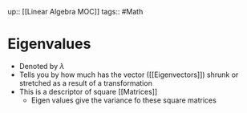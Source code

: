 up:: [[Linear Algebra MOC]]
tags:: #Math
# Eigenvalues
- Denoted by $\lambda$
- Tells you by how much has the vector ([[Eigenvectors]]) shrunk or stretched as a result of a transformation
- This is a descriptor of square [[Matrices]]
	- Eigen values give the variance fo these square matrices